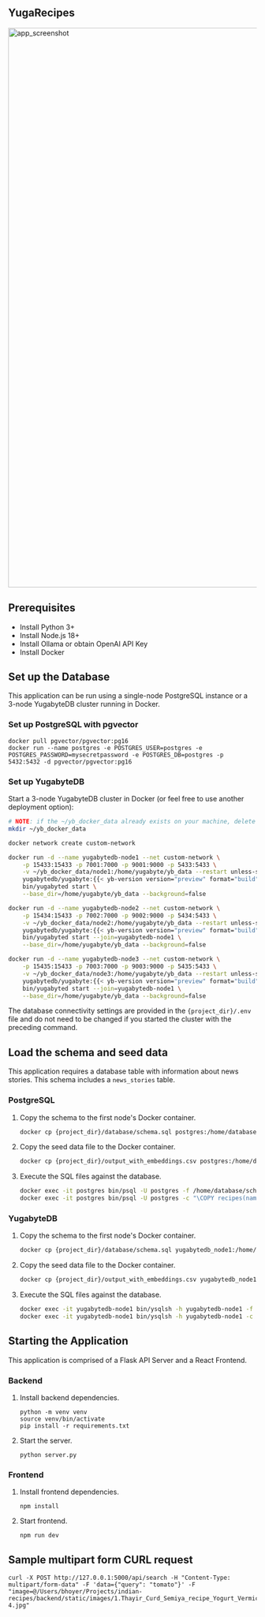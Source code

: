 ## YugaRecipes

<img width="1135" alt="app_screenshot" src="https://github.com/YugabyteDB-Samples/yugarecipes/assets/2041330/1bcdec08-b11c-4a58-900a-e136070202a8">

## Prerequisites

- Install Python 3+
- Install Node.js 18+
- Install Ollama or obtain OpenAI API Key
- Install Docker

## Set up the Database

This application can be run using a single-node PostgreSQL instance or a 3-node YugabyteDB cluster running in Docker.

### Set up PostgreSQL with pgvector

```
docker pull pgvector/pgvector:pg16
docker run --name postgres -e POSTGRES_USER=postgres -e POSTGRES_PASSWORD=mysecretpassword -e POSTGRES_DB=postgres -p 5432:5432 -d pgvector/pgvector:pg16
```

### Set up YugabyteDB

Start a 3-node YugabyteDB cluster in Docker (or feel free to use another deployment option):

```sh
# NOTE: if the ~/yb_docker_data already exists on your machine, delete and re-create it
mkdir ~/yb_docker_data

docker network create custom-network

docker run -d --name yugabytedb-node1 --net custom-network \
    -p 15433:15433 -p 7001:7000 -p 9001:9000 -p 5433:5433 \
    -v ~/yb_docker_data/node1:/home/yugabyte/yb_data --restart unless-stopped \
    yugabytedb/yugabyte:{{< yb-version version="preview" format="build">}} \
    bin/yugabyted start \
    --base_dir=/home/yugabyte/yb_data --background=false

docker run -d --name yugabytedb-node2 --net custom-network \
    -p 15434:15433 -p 7002:7000 -p 9002:9000 -p 5434:5433 \
    -v ~/yb_docker_data/node2:/home/yugabyte/yb_data --restart unless-stopped \
    yugabytedb/yugabyte:{{< yb-version version="preview" format="build">}} \
    bin/yugabyted start --join=yugabytedb-node1 \
    --base_dir=/home/yugabyte/yb_data --background=false

docker run -d --name yugabytedb-node3 --net custom-network \
    -p 15435:15433 -p 7003:7000 -p 9003:9000 -p 5435:5433 \
    -v ~/yb_docker_data/node3:/home/yugabyte/yb_data --restart unless-stopped \
    yugabytedb/yugabyte:{{< yb-version version="preview" format="build">}} \
    bin/yugabyted start --join=yugabytedb-node1 \
    --base_dir=/home/yugabyte/yb_data --background=false
```

The database connectivity settings are provided in the `{project_dir}/.env` file and do not need to be changed if you started the cluster with the preceding command.

## Load the schema and seed data

This application requires a database table with information about news stories. This schema includes a `news_stories` table.

### PostgreSQL

1. Copy the schema to the first node's Docker container.

   ```sh
   docker cp {project_dir}/database/schema.sql postgres:/home/database
   ```

2. Copy the seed data file to the Docker container.

   ```sh
   docker cp {project_dir}/output_with_embeddings.csv postgres:/home/database
   ```

3. Execute the SQL files against the database.

   ```sh
   docker exec -it postgres bin/psql -U postgres -f /home/database/schema.sql
   docker exec -it postgres bin/psql -U postgres -c "\COPY recipes(name,image_url,description,cuisine,course,diet,prep_time,ingredients,instructions,embeddings) from '/home/database/output_with_embeddings.csv' DELIMITER ',' CSV HEADER;"
   ```

### YugabyteDB

1. Copy the schema to the first node's Docker container.

   ```sh
   docker cp {project_dir}/database/schema.sql yugabytedb_node1:/home/database
   ```

2. Copy the seed data file to the Docker container.

   ```sh
   docker cp {project_dir}/output_with_embeddings.csv yugabytedb_node1:/home/database
   ```

3. Execute the SQL files against the database.
   ```sh
   docker exec -it yugabytedb-node1 bin/ysqlsh -h yugabytedb-node1 -f /home/database/schema.sql
   docker exec -it yugabytedb-node1 bin/ysqlsh -h yugabytedb-node1 -c "\COPY recipes(name,image_url,description,cuisine,course,diet,prep_time,ingredients,instructions,embeddings) from '/home/database/output_with_embeddings.csv' DELIMITER ',' CSV HEADER;"
   ```

## Starting the Application

This application is comprised of a Flask API Server and a React Frontend.

### Backend

1. Install backend dependencies.
   ```
   python -m venv venv
   source venv/bin/activate
   pip install -r requirements.txt
   ```
2. Start the server.
   ```
   python server.py
   ```

### Frontend

1. Install frontend dependencies.
   ```
   npm install
   ```
2. Start frontend.
   ```
   npm run dev
   ```

## Sample multipart form CURL request

```
curl -X POST http://127.0.0.1:5000/api/search -H "Content-Type: multipart/form-data" -F 'data={"query": "tomato"}' -F "image=@/Users/bhoyer/Projects/indian-recipes/backend/static/images/1.Thayir_Curd_Semiya_recipe_Yogurt_Vermicelli_South_indian_Lunch_recipe-4.jpg"
```
